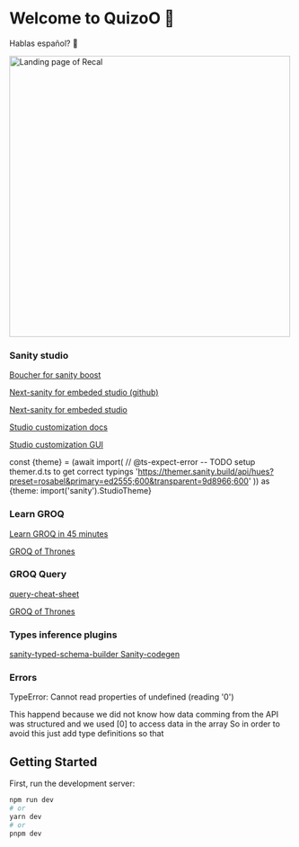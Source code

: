 # Welcome to QuizoO 🧠
Hablas español? 🧐


<img src="https://ik.imagekit.io/montresor/Recal_docs/quizoo.png?updatedAt=1679913748124" alt="Landing page of Recal" width="500">


### Sanity studio
[Boucher for sanity boost ](https://www.sanity.io/sonny)

[Next-sanity for embeded studio (github) ](https://github.com/sanity-io/next-sanity#next-sanity-running-groq-queries)

[Next-sanity for embeded studio ](https://www.npmjs.com/package/next-sanity?activeTab=readme#next-sanitystudio)

[Studio customization docs](https://www.sanity.io/docs/customization)

[Studio customization GUI](https://themer.sanity.build/?preset=rosabel&primary=ed2555;600&transparent=9d8966;600#/movies/desk)

const {theme} = (await import(
  // @ts-expect-error -- TODO setup themer.d.ts to get correct typings
  'https://themer.sanity.build/api/hues?preset=rosabel&primary=ed2555;600&transparent=9d8966;600'
)) as {theme: import('sanity').StudioTheme}

### Learn GROQ
[Learn GROQ in 45 minutes ](https://hdoro.dev/learn-groq)

[GROQ of Thrones ](https://groq-of-thrones.netlify.app/)
### GROQ Query
[query-cheat-sheet](https://www.sanity.io/docs/query-cheat-sheet)

[GROQ of Thrones ](https://groq-of-thrones.netlify.app/)

### Types inference plugins

[sanity-typed-schema-builder ](https://www.sanity.io/plugins/sanity-typed-schema-builder)
[Sanity-codegen](https://www.sanity.io/plugins/sanity-codegen)

### Errors
TypeError: Cannot read properties of undefined (reading '0')

This happend because we did not know how data comming from the API was structured and we used [0] to access data in the array
So in order to avoid this just add type definitions so that 
## Getting Started

First, run the development server:

```bash
npm run dev
# or
yarn dev
# or
pnpm dev
```

